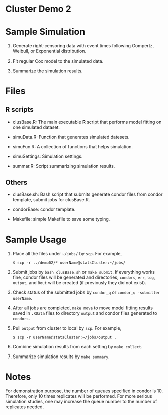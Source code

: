 Cluster Demo 2
==============================


# Sample Simulation

1. Generate right-censoring data with event times following Gompertz,
   Weibull, or Exponential distribution.

2. Fit regular Cox model to the simulated data.

3. Summarize the simulation results.


# Files

## **R** scripts

+ clusBase.R: The main executable **R** script that performs model fitting on
  one simulated dataset.

+ simuData.R: Function that generates simulated datesets.

+ simuFun.R: A collection of functions that helps simulation.

+ simuSettings: Simulation settings.

+ summar.R: Script summarizing simulation results.

## Others

+ clusBase.sh: Bash script that submits generate condor files from condor
  template, submit jobs for clusBase.R.

+ condorBase: condor template.

+ Makefile: simple Makefile to save some typing.


# Sample Usage

1. Place all the files under `~/jobs/` by `scp`. For example,

    ```
    $ scp -r ../demo02/* userName@statsCluster:~/jobs/
    ```

2. Submit jobs by `bash clusBase.sh` or `make submit`.  If everything works
   fine, condor files will be generated and directories, `condors`, `err`,
   `log`, `output`, and `Rout` will be created (if previously they did not
   exist).

3. Check status of the submitted jobs by `condor_q` or `condor_q -submitter
   userName`.

4. After all jobs are completed, `make move` to move model fitting results
   saved in `.RData` files to directory `output` and condor files generated
   to `condors`.

5. Pull `output` from cluster to local by `scp`. For example,

    ```
    $ scp -r userName@statsCluster:~/jobs/output .
    ```

6. Combine simulation results from each setting by `make collect`.

7. Summarize simulation results by `make summary`.


# Notes

For demonstration purpose, the number of queues specified in condor is 10.
Therefore, only 10 times replicates will be performed. For more serious
simulation studies, one may increase the queue number to the number of
replicates needed.

